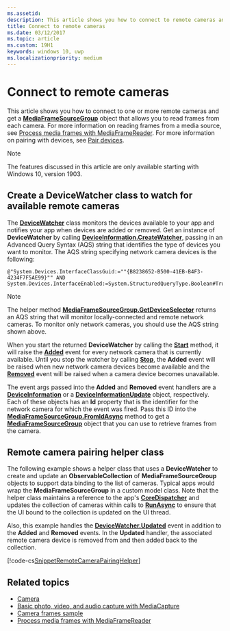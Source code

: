 ```yaml
---
ms.assetid: 
description: This article shows you how to connect to remote cameras and get a MediaFrameSourceGroup to retrieve frames from each camera.
title: Connect to remote cameras
ms.date: 03/12/2017
ms.topic: article
ms.custom: 19H1
keywords: windows 10, uwp
ms.localizationpriority: medium
---
```

# Connect to remote cameras

This article shows you how to connect to one or more remote cameras and get a [**MediaFrameSourceGroup**](https://docs.microsoft.com/uwp/api/Windows.Media.Capture.Frames.MediaFrameSourceGroup) object that allows you to read frames from each camera. For more information on reading frames from a media source, see [Process media frames with MediaFrameReader](process-media-frames-with-mediaframereader.md). For more information on pairing with devices, see [Pair devices](https://docs.microsoft.com/windows/uwp/devices-sensors/pair-devices).

> [!NOTE] 
> The features discussed in this article are only available starting with Windows 10, version 1903.

## Create a DeviceWatcher class to watch for available remote cameras

The [**DeviceWatcher**](https://docs.microsoft.com/uwp/api/windows.devices.enumeration.devicewatcher) class monitors the devices available to your app and notifies your app when devices are added or removed. Get an instance of **DeviceWatcher** by calling [**DeviceInformation.CreateWatcher**](https://docs.microsoft.com/uwp/api/windows.devices.enumeration.deviceinformation.createwatcher#Windows_Devices_Enumeration_DeviceInformation_CreateWatcher_System_String_), passing in an Advanced Query Syntax (AQS) string that identifies the type of devices you want to monitor. The AQS string specifying network camera devices is the following:

```
@"System.Devices.InterfaceClassGuid:=""{B8238652-B500-41EB-B4F3-4234F7F5AE99}"" AND System.Devices.InterfaceEnabled:=System.StructuredQueryType.Boolean#True"
```

> [!NOTE] 
> The helper method [**MediaFrameSourceGroup.GetDeviceSelector**](https://docs.microsoft.com/uwp/api/windows.media.capture.frames.mediaframesourcegroup.getdeviceselector) returns an AQS string that will monitor locally-connected and remote network cameras. To monitor only network cameras, you should use the AQS string shown above.


When you start the returned **DeviceWatcher** by calling the [**Start**](https://docs.microsoft.com/uwp/api/windows.devices.enumeration.devicewatcher.start) method, it will raise the [**Added**](https://docs.microsoft.com/uwp/api/windows.devices.enumeration.devicewatcher.added) event for every network camera that is currently available. Until you stop the watcher by calling [**Stop**](https://docs.microsoft.com/uwp/api/windows.devices.enumeration.devicewatcher.stop), the **Added** event will be raised when new network camera devices become available and the [**Removed**](https://docs.microsoft.com/en-us/uwp/api/windows.devices.enumeration.devicewatcher.removed) event will be raised when a camera device becomes unavailable.

The event args passed into the **Added** and **Removed** event handlers are a [**DeviceInformation**](https://docs.microsoft.com/uwp/api/Windows.Devices.Enumeration.DeviceInformation) or a [**DeviceInformationUpdate**](https://docs.microsoft.com/en-us/uwp/api/windows.devices.enumeration.deviceinformationupdate) object, respectively. Each of these objects has an **Id** property that is the identifier for the network camera for which the event was fired. Pass this ID into the [**MediaFrameSourceGroup.FromIdAsync**](https://docs.microsoft.com/uwp/api/windows.media.capture.frames.mediaframesourcegroup.fromidasync) method to get a [**MediaFrameSourceGroup**](https://docs.microsoft.com/en-us/uwp/api/windows.media.capture.frames.mediaframesourcegroup.fromidasync) object that you can use to retrieve frames from the camera.

## Remote camera pairing helper class

The following example shows a helper class that uses a **DeviceWatcher** to create and update an **ObservableCollection** of **MediaFrameSourceGroup** objects to support data binding to the list of cameras. Typical apps would wrap the **MediaFrameSourceGroup** in a custom model class. Note that the helper class maintains a reference to the app's [**CoreDispatcher**](https://docs.microsoft.com/uwp/api/Windows.UI.Core.CoreDispatcher) and updates the collection of cameras within calls to [**RunAsync**](https://docs.microsoft.com/uwp/api/windows.ui.core.coredispatcher.runasync) to ensure that the UI bound to the collection is updated on the UI thread.

Also, this example handles the [**DeviceWatcher.Updated**](https://docs.microsoft.com/uwp/api/windows.devices.enumeration.devicewatcher.updated) event in addition to the **Added** and **Removed** events. In the **Updated** handler, the associated remote camera device is removed from and then added back to the collection.

[!code-cs[SnippetRemoteCameraPairingHelper](./code/Frames_Win10/Frames_Win10/RemoteCameraPairingHelper.cs#SnippetRemoteCameraPairingHelper)]


## Related topics

* [Camera](camera.md)
* [Basic photo, video, and audio capture with MediaCapture](basic-photo-video-and-audio-capture-with-MediaCapture.md)
* [Camera frames sample](https://go.microsoft.com/fwlink/?LinkId=823230)
* [Process media frames with MediaFrameReader](process-media-frames-with-mediaframereader.md)
 

 




